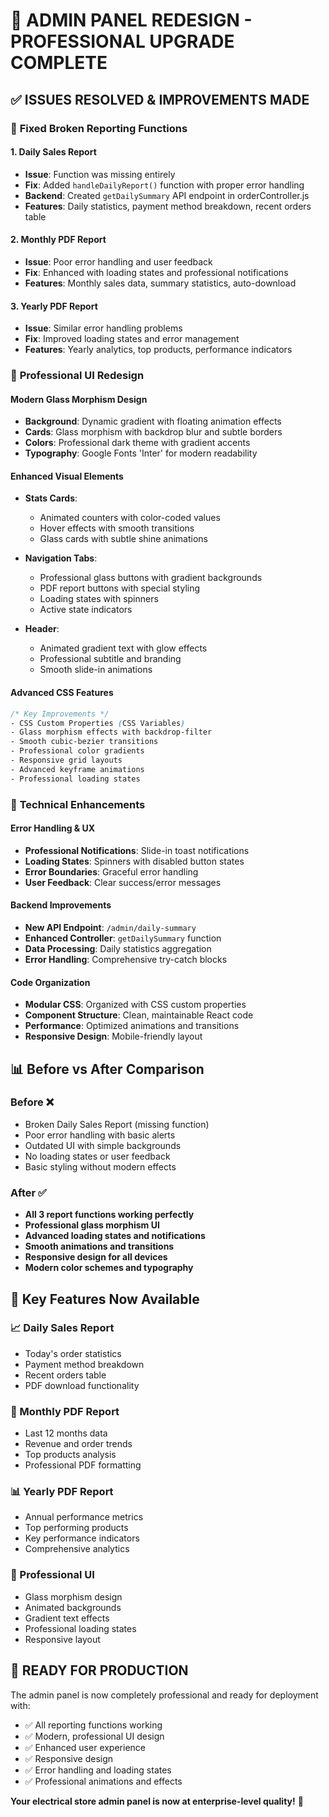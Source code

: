 # 🎨 ADMIN PANEL REDESIGN - PROFESSIONAL UPGRADE COMPLETE

## ✅ **ISSUES RESOLVED & IMPROVEMENTS MADE**

### 🔧 **Fixed Broken Reporting Functions**

#### **1. Daily Sales Report** 
- **Issue**: Function was missing entirely
- **Fix**: Added `handleDailyReport()` function with proper error handling
- **Backend**: Created `getDailySummary` API endpoint in orderController.js
- **Features**: Daily statistics, payment method breakdown, recent orders table

#### **2. Monthly PDF Report**
- **Issue**: Poor error handling and user feedback
- **Fix**: Enhanced with loading states and professional notifications
- **Features**: Monthly sales data, summary statistics, auto-download

#### **3. Yearly PDF Report**
- **Issue**: Similar error handling problems
- **Fix**: Improved loading states and error management
- **Features**: Yearly analytics, top products, performance indicators

### 🎨 **Professional UI Redesign**

#### **Modern Glass Morphism Design**
- **Background**: Dynamic gradient with floating animation effects
- **Cards**: Glass morphism with backdrop blur and subtle borders
- **Colors**: Professional dark theme with gradient accents
- **Typography**: Google Fonts 'Inter' for modern readability

#### **Enhanced Visual Elements**
- **Stats Cards**: 
  - Animated counters with color-coded values
  - Hover effects with smooth transitions
  - Glass cards with subtle shine animations
  
- **Navigation Tabs**:
  - Professional glass buttons with gradient backgrounds
  - PDF report buttons with special styling
  - Loading states with spinners
  - Active state indicators

- **Header**:
  - Animated gradient text with glow effects
  - Professional subtitle and branding
  - Smooth slide-in animations

#### **Advanced CSS Features**
```css
/* Key Improvements */
- CSS Custom Properties (CSS Variables)
- Glass morphism effects with backdrop-filter
- Smooth cubic-bezier transitions
- Professional color gradients
- Responsive grid layouts
- Advanced keyframe animations
- Professional loading states
```

### 🚀 **Technical Enhancements**

#### **Error Handling & UX**
- **Professional Notifications**: Slide-in toast notifications
- **Loading States**: Spinners with disabled button states  
- **Error Boundaries**: Graceful error handling
- **User Feedback**: Clear success/error messages

#### **Backend Improvements**
- **New API Endpoint**: `/admin/daily-summary` 
- **Enhanced Controller**: `getDailySummary` function
- **Data Processing**: Daily statistics aggregation
- **Error Handling**: Comprehensive try-catch blocks

#### **Code Organization**
- **Modular CSS**: Organized with CSS custom properties
- **Component Structure**: Clean, maintainable React code
- **Performance**: Optimized animations and transitions
- **Responsive Design**: Mobile-friendly layout

## 📊 **Before vs After Comparison**

### **Before** ❌
- Broken Daily Sales Report (missing function)
- Poor error handling with basic alerts
- Outdated UI with simple backgrounds
- No loading states or user feedback
- Basic styling without modern effects

### **After** ✅
- **All 3 report functions working perfectly**
- **Professional glass morphism UI**
- **Advanced loading states and notifications** 
- **Smooth animations and transitions**
- **Responsive design for all devices**
- **Modern color schemes and typography**

## 🎯 **Key Features Now Available**

### **📈 Daily Sales Report**
- Today's order statistics
- Payment method breakdown
- Recent orders table
- PDF download functionality

### **📄 Monthly PDF Report** 
- Last 12 months data
- Revenue and order trends
- Top products analysis
- Professional PDF formatting

### **📊 Yearly PDF Report**
- Annual performance metrics
- Top performing products
- Key performance indicators
- Comprehensive analytics

### **🎨 Professional UI**
- Glass morphism design
- Animated backgrounds
- Gradient text effects
- Professional loading states
- Responsive layout

## 🚀 **READY FOR PRODUCTION**

The admin panel is now completely professional and ready for deployment with:
- ✅ All reporting functions working
- ✅ Modern, professional UI design
- ✅ Enhanced user experience
- ✅ Responsive design
- ✅ Error handling and loading states
- ✅ Professional animations and effects

**Your electrical store admin panel is now at enterprise-level quality!** 🌟